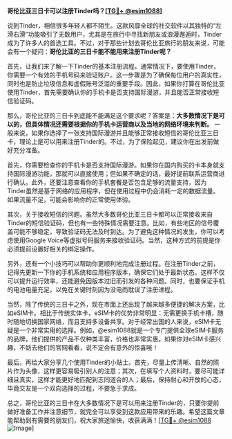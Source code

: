**哥伦比亚三日卡可以注册Tinder吗？[[TG💪+ @esim1088](https://t.me/s/esim1088)]**

说到Tinder，相信很多年轻人都不陌生。这款风靡全球的社交软件以其独特的“左滑右滑”功能吸引了无数用户，尤其是在旅行中寻找新朋友或浪漫邂逅时，Tinder成为了许多人的首选工具。不过，对于那些计划去哥伦比亚旅行的朋友来说，可能会有一个疑问：**哥伦比亚的三日卡能不能用来注册Tinder呢？**

首先，让我们来了解一下Tinder的基本注册流程。通常情况下，要使用Tinder，你需要一个有效的手机号码来验证账户。这一步骤是为了确保每位用户的真实性，同时也是防止垃圾信息和虚假账号泛滥的重要手段。因此，如果你打算在哥伦比亚使用Tinder，首先需要确认你的手机卡是否支持国际漫游，并且能否正常接收短信验证码。

那么，哥伦比亚的三日卡到底能不能满足这个要求呢？答案是：**大多数情况下是可以的，但具体情况还需要根据你的手机卡运营商以及当地的网络环境来判断。** 一般来说，如果你选择了一张支持国际漫游并且能够正常接收短信的哥伦比亚三日卡，理论上是可以用来注册Tinder的。不过，为了保险起见，建议你在出发前做好充分准备。

首先，你需要检查你的手机卡是否支持国际漫游。如果你在国内购买的卡本身就支持国际漫游功能，那就可以直接使用；但如果不确定的话，最好提前联系运营商进行确认。此外，还要注意查看你的手机套餐是否包含足够的流量支持，因为Tinder虽然是基于网络的应用程序，但在使用过程中仍会消耗一定的数据流量。如果流量不足，可能会影响你的正常使用体验。

其次，关于接收短信的问题。虽然大多数哥伦比亚三日卡都可以正常接收来自Tinder的短信验证码，但也有一些特殊情况需要注意。比如，有些地区的信号覆盖可能不够稳定，导致验证码无法及时到达。为了避免这种情况的发生，你可以考虑使用Google Voice等虚拟号码服务来接收验证码。当然，这种方式的前提是你必须提前设置好相关的绑定操作。

另外，还有一个小技巧可以帮助你更顺利地完成注册过程。在注册Tinder之前，记得先更新一下你的手机系统和应用程序版本，确保它们处于最新状态。这样不仅可以提升运行效率，还能避免因版本过旧而引发的各种问题。同时，也要保证手机的电池电量充足，以免在关键时刻因为没电而耽误了注册进程。

当然，除了传统的三日卡之外，现在市面上还出现了越来越多便捷的解决方案，比如eSIM卡。相比于传统实体卡，eSIM卡的优势非常明显：无需更换手机卡槽，随时随地切换国家网络，而且支持多设备共享。对于经常出国的人来说，eSIM卡无疑是一个非常实用的选择。例如，@esim1088就是一个专门提供全球eSIM卡服务的品牌，他们提供的产品不仅种类丰富，价格也非常实惠。如果你对eSIM卡感兴趣，不妨去他们的官网看看，说不定会有意外的惊喜哦！

最后，再给大家分享几个使用Tinder的小贴士。首先，尽量上传清晰、自然的照片作为头像，这样更容易吸引别人的注意；其次，在填写个人资料时，要尽可能详细且真实，这样才能更好地匹配到志同道合的人；最后，保持耐心和开放的心态，毕竟交友是一个双向选择的过程，不要急于求成。

总之，哥伦比亚的三日卡在大多数情况下是可以用来注册Tinder的，只要你提前做好准备工作并注意细节，就完全可以享受到这款应用带来的乐趣。希望这篇文章能帮助到有需要的朋友们，祝大家旅途愉快，收获满满！[[TG💪+ @esim1088](https://t.me/s/esim1088) ![Image](https://i.postimg.cc/4NQfJmqS/Snipaste-2025-05-13-00-14-12.png)]